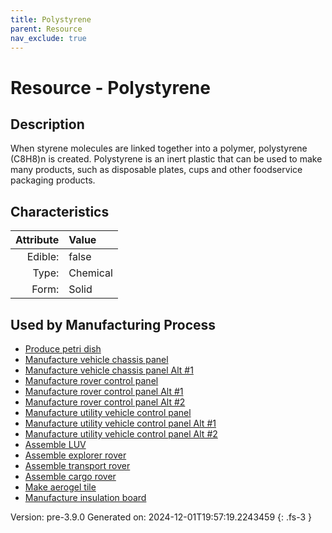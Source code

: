 ```yaml
---
title: Polystyrene
parent: Resource
nav_exclude: true
---
```

# Resource - Polystyrene

## Description
&#10;&#9;&#9;When styrene molecules are linked together into a polymer, polystyrene (C8H8)n is created. Polystyrene is an inert plastic that can&#10;&#9;&#9;be used to make many products, such as disposable plates, cups and other foodservice&#10;&#9;&#9;packaging products. 

## Characteristics

| Attribute      | Value |
|--------:|:------|
|Edible:|false|
|Type:|Chemical|
|Form:|Solid|
 

## Used by Manufacturing Process

- [Produce petri dish](../process/produce-petri-dish.html)
- [Manufacture vehicle chassis panel](../process/manufacture-vehicle-chassis-panel.html)
- [Manufacture vehicle chassis panel Alt #1](../process/manufacture-vehicle-chassis-panel-alt--1.html)
- [Manufacture rover control panel](../process/manufacture-rover-control-panel.html)
- [Manufacture rover control panel Alt #1](../process/manufacture-rover-control-panel-alt--1.html)
- [Manufacture rover control panel Alt #2](../process/manufacture-rover-control-panel-alt--2.html)
- [Manufacture utility vehicle control panel](../process/manufacture-utility-vehicle-control-panel.html)
- [Manufacture utility vehicle control panel Alt #1](../process/manufacture-utility-vehicle-control-panel-alt--1.html)
- [Manufacture utility vehicle control panel Alt #2](../process/manufacture-utility-vehicle-control-panel-alt--2.html)
- [Assemble LUV](../process/assemble-luv.html)
- [Assemble explorer rover](../process/assemble-explorer-rover.html)
- [Assemble transport rover](../process/assemble-transport-rover.html)
- [Assemble cargo rover](../process/assemble-cargo-rover.html)
- [Make aerogel tile](../process/make-aerogel-tile.html)
- [Manufacture insulation board](../process/manufacture-insulation-board.html)


    

Version: pre-3.9.0 Generated on: 2024-12-01T19:57:19.2243459
{: .fs-3 }
